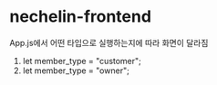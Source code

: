 # nechelin-frontend

App.js에서 어떤 타입으로 실행하는지에 따라 화면이 달라짐
1. let member_type = "customer";
2. let member_type = "owner";
